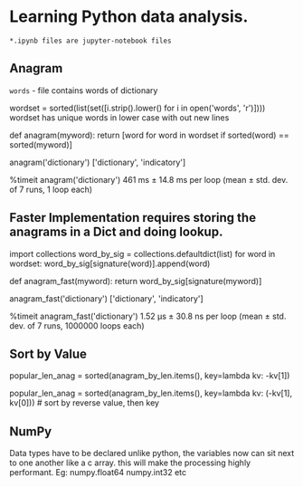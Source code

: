 # Learning Python data analysis.

`*.ipynb files are jupyter-notebook files`

## Anagram

`words` - file contains words of dictionary 


wordset = sorted(list(set([i.strip().lower() for i in open('words', 'r')])))
wordset has unique words in lower case with out new lines 

def anagram(myword):
    return [word for word in wordset if sorted(word) == sorted(myword)]
    
anagram('dictionary')
['dictionary', 'indicatory']

%timeit anagram('dictionary')
461 ms ± 14.8 ms per loop (mean ± std. dev. of 7 runs, 1 loop each)

## Faster Implementation requires storing the anagrams in a Dict and doing lookup. 

import collections
word_by_sig = collections.defaultdict(list)
for word in wordset:
    word_by_sig[signature(word)].append(word)
    
def anagram_fast(myword):
    return word_by_sig[signature(myword)]

anagram_fast('dictionary')
['dictionary', 'indicatory']
    
%timeit anagram_fast('dictionary')
1.52 µs ± 30.8 ns per loop (mean ± std. dev. of 7 runs, 1000000 loops each)


## Sort by Value 
popular_len_anag = sorted(anagram_by_len.items(), key=lambda kv: -kv[1])

popular_len_anag = sorted(anagram_by_len.items(), key=lambda kv: (-kv[1], kv[0])) # sort by reverse value, then key


## NumPy
Data types have to be declared unlike python, the variables now can sit next to one another like a c array. this will make the processing highly performant. 
Eg: numpy.float64 numpy.int32 etc 

